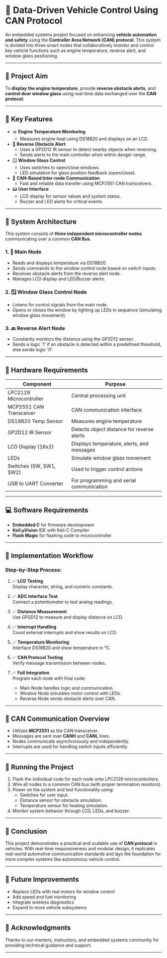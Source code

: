 # 🚗 Data-Driven Vehicle Control Using CAN Protocol

An embedded systems project focused on enhancing **vehicle automation and safety** using the **Controller Area Network (CAN) protocol**. This system is divided into three smart nodes that collaboratively monitor and control key vehicle functions such as engine temperature, reverse alert, and window glass positioning.

---

## 🎯 Project Aim

To **display the engine temperature**, provide **reverse obstacle alerts**, and **control door window glass** using real-time data exchanged over the **CAN protocol**.

---

## 📌 Key Features

- 📊 **Engine Temperature Monitoring**
  - Measures engine heat using DS18B20 and displays on an LCD.
- 🛑 **Reverse Obstacle Alert**
  - Uses a GP2D12 IR sensor to detect nearby objects when reversing.
  - Sends alerts to the main controller when within danger range.
- 🪟 **Window Glass Control**
  - Uses switches to open/close windows.
  - LED simulation for glass position feedback (open/close).
- 🔁 **CAN-Based Inter-node Communication**
  - Fast and reliable data transfer using MCP2551 CAN transceivers.
- 📟 **User Interface**
  - LCD display for sensor values and system status.
  - Buzzer and LED alerts for critical events.

---

## 🧱 System Architecture

This system consists of **three independent microcontroller nodes** communicating over a common **CAN Bus**.

### 1. 🧠 Main Node
- Reads and displays temperature via DS18B20.
- Sends commands to the window control node based on switch inputs.
- Receives obstacle alerts from the reverse alert node.
- Manages LCD display and LED/Buzzer alerts.

### 2. 🪟 Window Glass Control Node
- Listens for control signals from the main node.
- Opens or closes the window by lighting up LEDs in sequence (simulating window glass movement).

### 3. 🔙 Reverse Alert Node
- Constantly monitors the distance using the GP2D12 sensor.
- Sends a logic '1' if an obstacle is detected within a predefined threshold, else sends logic '0'.

---

## 🔧 Hardware Requirements

| Component                 | Purpose                                      |
|---------------------------|----------------------------------------------|
| LPC2129 Microcontroller   | Central processing unit                      |
| MCP2551 CAN Transceiver   | CAN communication interface                  |
| DS18B20 Temp Sensor       | Measures engine temperature                  |
| GP2D12 IR Sensor          | Detects object distance for reverse alerts   |
| LCD Display (16x2)        | Displays temperature, alerts, and messages   |
| LEDs                      | Simulate window glass movement               |
| Switches (SW, SW1, SW2)   | Used to trigger control actions              |
| USB to UART Converter     | For programming and serial communication     |

---

## 💻 Software Requirements

- **Embedded C** for firmware development
- **Keil µVision** IDE with Keil-C Compiler
- **Flash Magic** for flashing code to microcontroller

---

## 🔄 Implementation Workflow

### Step-by-Step Process:

1. ✅ **LCD Testing**  
   Display character, string, and numeric constants.

2. ✅ **ADC Interface Test**  
   Connect a potentiometer to test analog readings.

3. ✅ **Distance Measurement**  
   Use GP2D12 to measure and display distance on LCD.

4. ✅ **Interrupt Handling**  
   Count external interrupts and show results on LCD.

5. ✅ **Temperature Monitoring**  
   Interface DS18B20 and show temperature in °C.

6. ✅ **CAN Protocol Testing**  
   Verify message transmission between nodes.

7. ✅ **Full Integration**  
   Program each node with final code:
   - Main Node handles logic and communication.
   - Window Node simulates motor control with LEDs.
   - Reverse Node sends obstacle alerts over CAN.

---

## 📡 CAN Communication Overview

- Utilizes **MCP2551** as the CAN transceiver.
- Messages are sent over **CANH** and **CANL** lines.
- Nodes communicate asynchronously and independently.
- Interrupts are used for handling switch inputs efficiently.

---

## 🚀 Running the Project

1. Flash the individual code for each node onto LPC2129 microcontrollers.
2. Wire all nodes to a common CAN bus (with proper termination resistors).
3. Power on the system and test functionality using:
   - Switches for user input.
   - Distance sensor for obstacle simulation.
   - Temperature sensor for heating simulation.
4. Monitor system behavior through LCD, LEDs, and buzzer.

---

## 📝 Conclusion

This project demonstrates a practical and scalable use of **CAN protocol** in vehicles. With real-time responsiveness and modular design, it replicates real-world automotive communication standards and lays the foundation for more complex systems like autonomous vehicle control.

---

## 📸 Future Improvements

- Replace LEDs with real motors for window control
- Add speed and fuel monitoring
- Integrate wireless diagnostics
- Expand to more vehicle subsystems

---

## 🙌 Acknowledgments

Thanks to our mentors, instructors, and embedded systems community for providing technical guidance and support.

---
